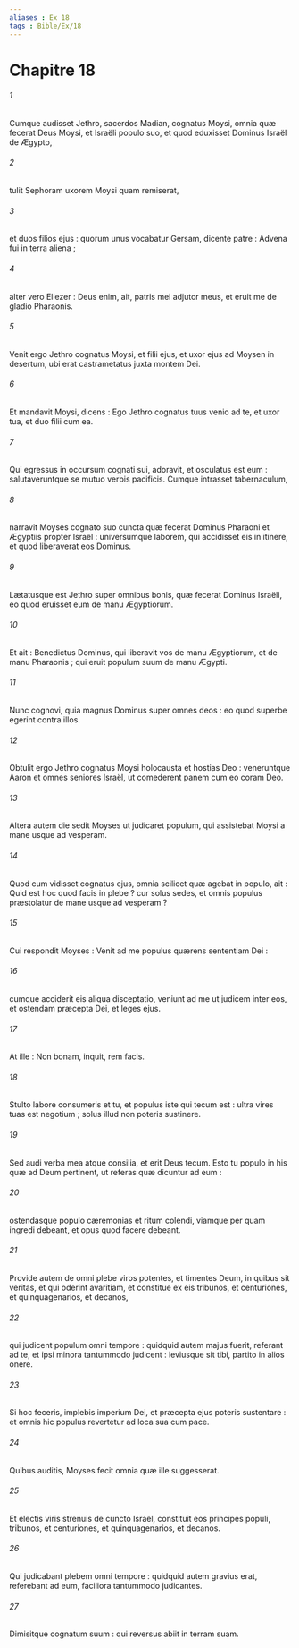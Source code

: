 ```yaml
---
aliases : Ex 18
tags : Bible/Ex/18
---
```


# Chapitre 18

###### 1
Cumque audisset Jethro, sacerdos Madian, cognatus Moysi, omnia quæ fecerat Deus Moysi, et Israëli populo suo, et quod eduxisset Dominus Israël de Ægypto,
###### 2
tulit Sephoram uxorem Moysi quam remiserat,
###### 3
et duos filios ejus : quorum unus vocabatur Gersam, dicente patre : Advena fui in terra aliena ;
###### 4
alter vero Eliezer : Deus enim, ait, patris mei adjutor meus, et eruit me de gladio Pharaonis.
###### 5
Venit ergo Jethro cognatus Moysi, et filii ejus, et uxor ejus ad Moysen in desertum, ubi erat castrametatus juxta montem Dei.
###### 6
Et mandavit Moysi, dicens : Ego Jethro cognatus tuus venio ad te, et uxor tua, et duo filii cum ea.
###### 7
Qui egressus in occursum cognati sui, adoravit, et osculatus est eum : salutaveruntque se mutuo verbis pacificis. Cumque intrasset tabernaculum,
###### 8
narravit Moyses cognato suo cuncta quæ fecerat Dominus Pharaoni et Ægyptiis propter Israël : universumque laborem, qui accidisset eis in itinere, et quod liberaverat eos Dominus.
###### 9
Lætatusque est Jethro super omnibus bonis, quæ fecerat Dominus Israëli, eo quod eruisset eum de manu Ægyptiorum.
###### 10
Et ait : Benedictus Dominus, qui liberavit vos de manu Ægyptiorum, et de manu Pharaonis ; qui eruit populum suum de manu Ægypti.
###### 11
Nunc cognovi, quia magnus Dominus super omnes deos : eo quod superbe egerint contra illos.
###### 12
Obtulit ergo Jethro cognatus Moysi holocausta et hostias Deo : veneruntque Aaron et omnes seniores Israël, ut comederent panem cum eo coram Deo.
###### 13
Altera autem die sedit Moyses ut judicaret populum, qui assistebat Moysi a mane usque ad vesperam.
###### 14
Quod cum vidisset cognatus ejus, omnia scilicet quæ agebat in populo, ait : Quid est hoc quod facis in plebe ? cur solus sedes, et omnis populus præstolatur de mane usque ad vesperam ?
###### 15
Cui respondit Moyses : Venit ad me populus quærens sententiam Dei :
###### 16
cumque acciderit eis aliqua disceptatio, veniunt ad me ut judicem inter eos, et ostendam præcepta Dei, et leges ejus.
###### 17
At ille : Non bonam, inquit, rem facis.
###### 18
Stulto labore consumeris et tu, et populus iste qui tecum est : ultra vires tuas est negotium ; solus illud non poteris sustinere.
###### 19
Sed audi verba mea atque consilia, et erit Deus tecum. Esto tu populo in his quæ ad Deum pertinent, ut referas quæ dicuntur ad eum :
###### 20
ostendasque populo cæremonias et ritum colendi, viamque per quam ingredi debeant, et opus quod facere debeant.
###### 21
Provide autem de omni plebe viros potentes, et timentes Deum, in quibus sit veritas, et qui oderint avaritiam, et constitue ex eis tribunos, et centuriones, et quinquagenarios, et decanos,
###### 22
qui judicent populum omni tempore : quidquid autem majus fuerit, referant ad te, et ipsi minora tantummodo judicent : leviusque sit tibi, partito in alios onere.
###### 23
Si hoc feceris, implebis imperium Dei, et præcepta ejus poteris sustentare : et omnis hic populus revertetur ad loca sua cum pace.
###### 24
Quibus auditis, Moyses fecit omnia quæ ille suggesserat.
###### 25
Et electis viris strenuis de cuncto Israël, constituit eos principes populi, tribunos, et centuriones, et quinquagenarios, et decanos.
###### 26
Qui judicabant plebem omni tempore : quidquid autem gravius erat, referebant ad eum, faciliora tantummodo judicantes.
###### 27
Dimisitque cognatum suum : qui reversus abiit in terram suam.
